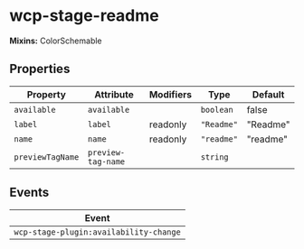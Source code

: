 # wcp-stage-readme

**Mixins:** ColorSchemable

## Properties

| Property         | Attribute          | Modifiers | Type       | Default  |
|------------------|--------------------|-----------|------------|----------|
| `available`      | `available`        |           | `boolean`  | false    |
| `label`          | `label`            | readonly  | `"Readme"` | "Readme" |
| `name`           | `name`             | readonly  | `"readme"` | "readme" |
| `previewTagName` | `preview-tag-name` |           | `string`   |          |

## Events

| Event                                  |
|----------------------------------------|
| `wcp-stage-plugin:availability-change` |

